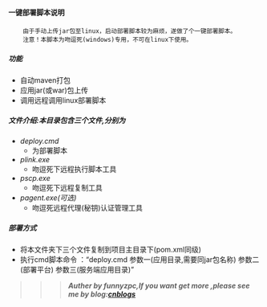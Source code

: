####	一键部署脚本说明
```
	由于手动上传jar包至linux，启动部署脚本较为麻烦，遂做了个一键部署脚本。
	注意！本脚本为吻逗死(windows)专用，不可在linux下使用。
```
#####	功能
+	自动maven打包
+	应用jar(或war)包上传
+	调用远程调用linux部署脚本

##### 	文件介绍:本目录包含三个文件,分别为
+	_deploy.cmd_    
	-	为部署脚本
+	_plink.exe_     
    -	吻逗死下远程执行脚本工具
+	_pscp.exe_  
	-	吻逗死下远程复制工具
+   _pagent.exe(可选)_
    -   吻逗死远程代理(秘钥)认证管理工具

#####	部署方式
+	将本文件夹下三个文件复制到项目主目录下(pom.xml同级)
+	执行cmd脚本命令 ：“deploy.cmd 参数一(应用目录,需要同jar包名称) 参数二(部署平台) 参数三(服务端应用目录)”

>>>***Auther by funnyzpc,If you want get more ,please see me by blog:[cnblogs](https://www.cnblogs.com/funnyzpc)***